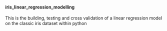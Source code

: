 #### iris_linear_regression_modelling

This is the building, testing and cross validation of a linear regression model on the classic iris dataset within python
